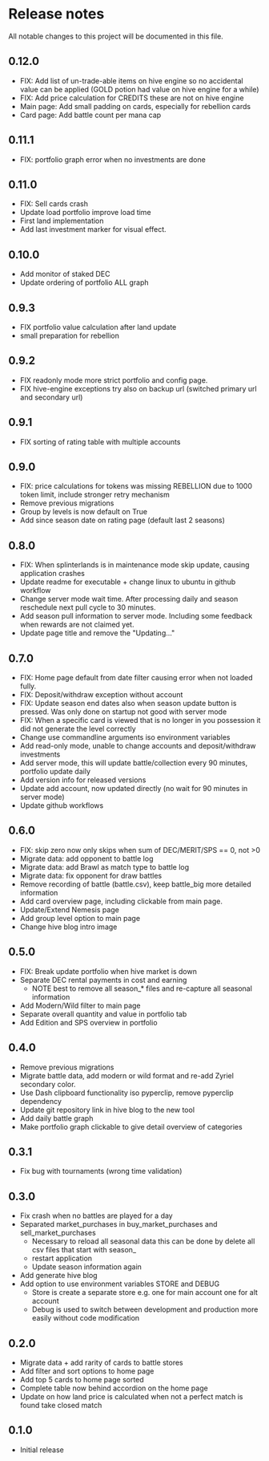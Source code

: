 # Release notes
All notable changes to this project will be documented in this file.

## 0.12.0
- FIX: Add list of un-trade-able items on hive engine so no accidental value can be applied (GOLD potion had value on hive engine for a while)
- FIX: Add price calculation for CREDITS these are not on hive engine
- Main page: Add small padding on cards, especially for rebellion cards
- Card page: Add battle count per mana cap


## 0.11.1
- FIX: portfolio graph error when no investments are done 

## 0.11.0
- FIX: Sell cards crash 
- Update load portfolio improve load time 
- First land implementation
- Add last investment marker for visual effect.

## 0.10.0
- Add monitor of staked DEC
- Update ordering of portfolio ALL graph

## 0.9.3
- FIX portfolio value calculation after land update 
- small preparation for rebellion  

## 0.9.2
- FIX readonly mode more strict portfolio and config page. 
- FIX hive-engine exceptions try also on backup url (switched primary url and secondary url)

## 0.9.1
- FIX sorting of rating table with multiple accounts

## 0.9.0
- FIX: price calculations for tokens was missing REBELLION due to 1000 token limit, include stronger retry mechanism
- Remove previous migrations
- Group by levels is now default on True
- Add since season date on rating page (default last 2 seasons) 

## 0.8.0
- FIX: When splinterlands is in maintenance mode skip update, causing application crashes
- Update readme for executable + change linux to ubuntu in github workflow
- Change server mode wait time. After processing daily and season reschedule next pull cycle to 30 minutes.
- Add season pull information to server mode. Including some feedback when rewards are not claimed yet.
- Update page title and remove the "Updating..." 

## 0.7.0
- FIX: Home page default from date filter causing error when not loaded fully.
- FIX: Deposit/withdraw exception without account
- FIX: Update season end dates also when season update button is pressed. Was only done on startup not good with server mode
- FIX: When a specific card is viewed that is no longer in you possession it did not generate the level correctly
- Change use commandline arguments iso environment variables
- Add read-only mode, unable to change accounts and deposit/withdraw investments
- Add server mode, this will update battle/collection every 90 minutes, portfolio update daily
- Add version info for released versions
- Update add account, now updated directly (no wait for 90 minutes in server mode)
- Update github workflows

## 0.6.0
- FIX: skip zero now only skips when sum of DEC/MERIT/SPS == 0, not >0
- Migrate data: add opponent to battle log 
- Migrate data: add Brawl as match type to battle log 
- Migrate data: fix opponent for draw battles
- Remove recording of battle (battle.csv), keep battle_big more detailed information
- Add card overview page, including clickable from main page.
- Update/Extend Nemesis page
- Add group level option to main page
- Change hive blog intro image

## 0.5.0
- FIX: Break update portfolio when hive market is down
- Separate DEC rental payments in cost and earning
  - NOTE best to remove all season_* files and re-capture all seasonal information
- Add Modern/Wild filter to main page
- Separate overall quantity and value in portfolio tab
- Add Edition and SPS overview in portfolio

## 0.4.0
- Remove previous migrations
- Migrate battle data, add modern or wild format and re-add Zyriel secondary color.
- Use Dash clipboard functionality iso pyperclip, remove pyperclip dependency
- Update git repository link in hive blog to the new tool
- Add daily battle graph 
- Make portfolio graph clickable to give detail overview of categories 

## 0.3.1
- Fix bug with tournaments (wrong time validation) 

## 0.3.0
- Fix crash when no battles are played for a day
- Separated market_purchases in buy_market_purchases and sell_market_purchases
  - Necessary to reload all seasonal data this can be done by delete all csv files that start with season_ 
  - restart application
  - Update season information again
- Add generate hive blog
- Add option to use environment variables STORE and DEBUG 
  - Store is create a separate store e.g. one for main account one for alt account
  - Debug is used to switch between development and production more easily without code modification


## 0.2.0
- Migrate data + add rarity of cards to battle stores 
- Add filter and sort options to home page
- Add top 5 cards to home page sorted
- Complete table now behind accordion on the home page
- Update on how land price is calculated when not a perfect match is found take closed match 

## 0.1.0
 - Initial release